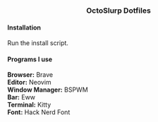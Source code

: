 <h3 align="center">OctoSlurp Dotfiles</h3>

#### Installation
Run the install script.

#### Programs I use
**Browser:** Brave
\
**Editor:** Neovim
\
**Window Manager:** BSPWM
\
**Bar:** Eww
\
**Terminal:** Kitty
\
**Font:** Hack Nerd Font
